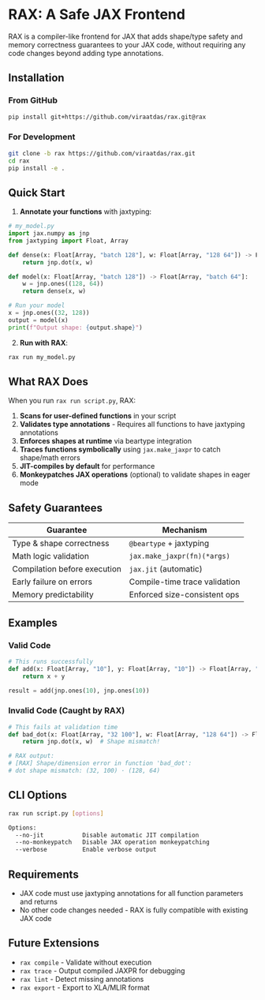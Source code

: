 # RAX: A Safe JAX Frontend

RAX is a compiler-like frontend for JAX that adds shape/type safety and memory correctness guarantees to your JAX code, without requiring any code changes beyond adding type annotations.

## Installation

### From GitHub
```bash
pip install git+https://github.com/viraatdas/rax.git@rax
```

### For Development
```bash
git clone -b rax https://github.com/viraatdas/rax.git
cd rax
pip install -e .
```

## Quick Start

1. **Annotate your functions** with jaxtyping:

```python
# my_model.py
import jax.numpy as jnp
from jaxtyping import Float, Array

def dense(x: Float[Array, "batch 128"], w: Float[Array, "128 64"]) -> Float[Array, "batch 64"]:
    return jnp.dot(x, w)

def model(x: Float[Array, "batch 128"]) -> Float[Array, "batch 64"]:
    w = jnp.ones((128, 64))
    return dense(x, w)

# Run your model
x = jnp.ones((32, 128))
output = model(x)
print(f"Output shape: {output.shape}")
```

2. **Run with RAX**:

```bash
rax run my_model.py
```

## What RAX Does

When you run `rax run script.py`, RAX:

1. **Scans for user-defined functions** in your script
2. **Validates type annotations** - Requires all functions to have jaxtyping annotations
3. **Enforces shapes at runtime** via beartype integration
4. **Traces functions symbolically** using `jax.make_jaxpr` to catch shape/math errors
5. **JIT-compiles by default** for performance
6. **Monkeypatches JAX operations** (optional) to validate shapes in eager mode

## Safety Guarantees

| Guarantee | Mechanism |
|-----------|-----------|
| Type & shape correctness | `@beartype` + jaxtyping |
| Math logic validation | `jax.make_jaxpr(fn)(*args)` |
| Compilation before execution | `jax.jit` (automatic) |
| Early failure on errors | Compile-time trace validation |
| Memory predictability | Enforced size-consistent ops |

## Examples

### Valid Code
```python
# This runs successfully
def add(x: Float[Array, "10"], y: Float[Array, "10"]) -> Float[Array, "10"]:
    return x + y

result = add(jnp.ones(10), jnp.ones(10))
```

### Invalid Code (Caught by RAX)
```python
# This fails at validation time
def bad_dot(x: Float[Array, "32 100"], w: Float[Array, "128 64"]) -> Float[Array, "32 64"]:
    return jnp.dot(x, w)  # Shape mismatch!

# RAX output:
# [RAX] Shape/dimension error in function 'bad_dot': 
# dot shape mismatch: (32, 100) · (128, 64)
```

## CLI Options

```bash
rax run script.py [options]

Options:
  --no-jit           Disable automatic JIT compilation
  --no-monkeypatch   Disable JAX operation monkeypatching
  --verbose          Enable verbose output
```

## Requirements

- JAX code must use jaxtyping annotations for all function parameters and returns
- No other code changes needed - RAX is fully compatible with existing JAX code

## Future Extensions

- `rax compile` - Validate without execution
- `rax trace` - Output compiled JAXPR for debugging
- `rax lint` - Detect missing annotations
- `rax export` - Export to XLA/MLIR format